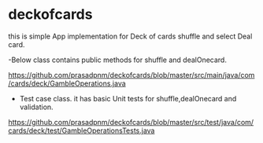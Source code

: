 # deckofcards

this is simple App implementation for Deck of cards shuffle and select Deal card.

-Below class contains public methods for shuffle and dealOnecard.

https://github.com/prasadpnm/deckofcards/blob/master/src/main/java/com/cards/deck/GambleOperations.java

- Test case class. it has basic Unit tests for shuffle,dealOnecard and validation.

https://github.com/prasadpnm/deckofcards/blob/master/src/test/java/com/cards/deck/test/GambleOperationsTests.java
